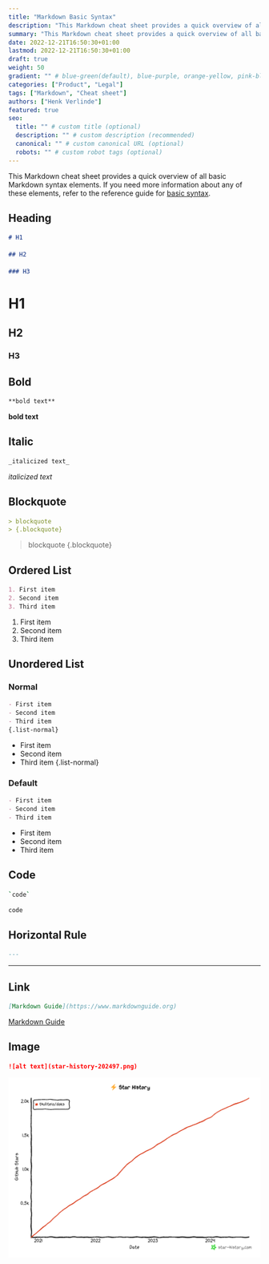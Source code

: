 ```yaml
---
title: "Markdown Basic Syntax"
description: "This Markdown cheat sheet provides a quick overview of all basic Markdown syntax elements."
summary: "This Markdown cheat sheet provides a quick overview of all basic Markdown syntax elements."
date: 2022-12-21T16:50:30+01:00
lastmod: 2022-12-21T16:50:30+01:00
draft: true
weight: 50
gradient: "" # blue-green(default), blue-purple, orange-yellow, pink-blue, or purple-orange (this setting is only relevant when "images: []")
categories: ["Product", "Legal"]
tags: ["Markdown", "Cheat sheet"]
authors: ["Henk Verlinde"]
featured: true
seo:
  title: "" # custom title (optional)
  description: "" # custom description (recommended)
  canonical: "" # custom canonical URL (optional)
  robots: "" # custom robot tags (optional)
---
```


This Markdown cheat sheet provides a quick overview of all basic Markdown syntax elements. If you need more information about any of these elements, refer to the reference guide for [basic syntax](https://www.markdownguide.org/basic-syntax).

## Heading

```md
# H1

## H2

### H3
```

# H1

## H2

### H3

## Bold

```md
**bold text**
```

**bold text**

## Italic

```md
_italicized text_
```

_italicized text_

## Blockquote

```md
> blockquote
> {.blockquote}
```

> blockquote
> {.blockquote}

## Ordered List

```md
1. First item
2. Second item
3. Third item
```

1. First item
2. Second item
3. Third item

## Unordered List

### Normal

```md
- First item
- Second item
- Third item
{.list-normal}
```

- First item
- Second item
- Third item
{.list-normal}

### Default

```md
- First item
- Second item
- Third item
```

- First item
- Second item
- Third item

## Code

```bash
`code`
```

`code`

## Horizontal Rule

```md
---
```

---

## Link

```md
[Markdown Guide](https://www.markdownguide.org)
```

[Markdown Guide](https://www.markdownguide.org)

## Image

```md
![alt text](star-history-202497.png)
```

![alt text](star-history-202497.png)
